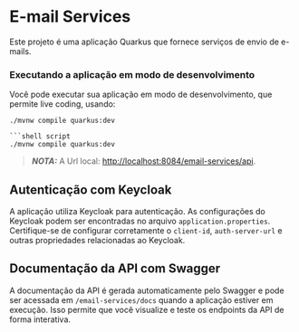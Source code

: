 # E-mail Services

Este projeto é uma aplicação Quarkus que fornece serviços de envio de e-mails.

### Executando a aplicação em modo de desenvolvimento

Você pode executar sua aplicação em modo de desenvolvimento, que permite live coding, usando:

```shell script
./mvnw compile quarkus:dev

```shell script
./mvnw compile quarkus:dev
```

> **_NOTA:_** A Url local: <http://localhost:8084/email-services/api>.



## Autenticação com Keycloak

A aplicação utiliza Keycloak para autenticação. As configurações do Keycloak podem ser encontradas no
arquivo `application.properties`. Certifique-se de configurar corretamente
o `client-id`, `auth-server-url` e outras propriedades relacionadas ao Keycloak.

## Documentação da API com Swagger

A documentação da API é gerada automaticamente pelo Swagger e pode ser acessada em `/email-services/docs`
quando a aplicação estiver em execução. Isso permite que você visualize e teste os endpoints da API de forma interativa.
